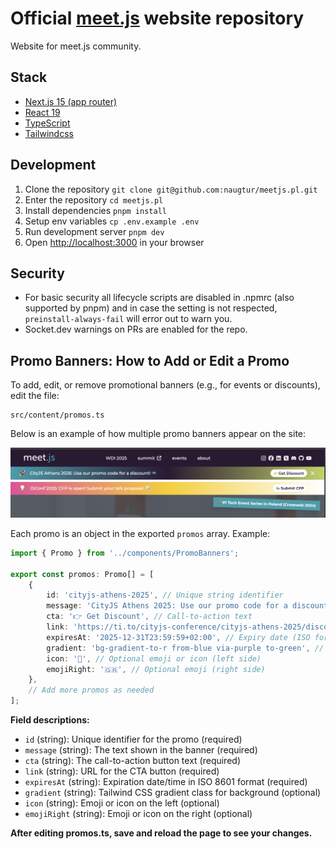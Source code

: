 # Official [meet.js](https://meetjs.pl) website repository

Website for meet.js community.

## Stack

- [Next.js 15 (app router)](https://nextjs.org/docs)
- [React 19](https://react.dev/)
- [TypeScript](https://www.typescriptlang.org/docs)
- [Tailwindcss](https://tailwindcss.com/docs)

## Development

1. Clone the repository `git clone git@github.com:naugtur/meetjs.pl.git`
2. Enter the repository `cd meetjs.pl`
3. Install dependencies `pnpm install`
4. Setup env variables `cp .env.example .env`
5. Run development server `pnpm dev`
6. Open [http://localhost:3000](http://localhost:3000) in your browser

## Security

- For basic security all lifecycle scripts are disabled in .npmrc (also supported by pnpm) and in case the setting is not respected, `preinstall-always-fail` will error out to warn you.
- Socket.dev warnings on PRs are enabled for the repo.

## Promo Banners: How to Add or Edit a Promo

To add, edit, or remove promotional banners (e.g., for events or discounts), edit the file:

```
src/content/promos.ts
```

Below is an example of how multiple promo banners appear on the site:

![Example of multiple promo banners in meet.js website navigation, showing CityJS Athens, JSConf CFP, and Crossweb 2024 banners](docs/promo-banners-example.png)

Each promo is an object in the exported `promos` array. Example:

```ts
import { Promo } from '../components/PromoBanners';

export const promos: Promo[] = [
	{
		id: 'cityjs-athens-2025', // Unique string identifier
		message: 'CityJS Athens 2025: Use our promo code for a discount!', // Banner message
		cta: '👉 Get Discount', // Call-to-action text
		link: 'https://ti.to/cityjs-conference/cityjs-athens-2025/discount/meetjs', // Link for CTA
		expiresAt: '2025-12-31T23:59:59+02:00', // Expiry date (ISO format)
		gradient: 'bg-gradient-to-r from-blue via-purple to-green', // Optional Tailwind gradient class
		icon: '🚀', // Optional emoji or icon (left side)
		emojiRight: '🇬🇷', // Optional emoji (right side)
	},
	// Add more promos as needed
];
```

**Field descriptions:**

- `id` (string): Unique identifier for the promo (required)
- `message` (string): The text shown in the banner (required)
- `cta` (string): The call-to-action button text (required)
- `link` (string): URL for the CTA button (required)
- `expiresAt` (string): Expiration date/time in ISO 8601 format (required)
- `gradient` (string): Tailwind CSS gradient class for background (optional)
- `icon` (string): Emoji or icon on the left (optional)
- `emojiRight` (string): Emoji or icon on the right (optional)

**After editing promos.ts, save and reload the page to see your changes.**
